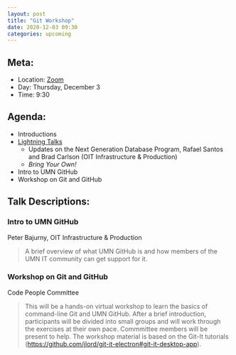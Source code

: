 ```yaml
---
layout: post
title: "Git Workshop"
date: 2020-12-03 09:30
categories: upcoming
---
```


## Meta:

- Location: [Zoom](https://z.umn.edu/cpmstream)
- Day: Thursday, December 3
- Time: 9:30

## Agenda:

- Introductions
- [Lightning Talks](https://code-people.umn.edu/speaker_info/)
  - Updates on the Next Generation Database Program, Rafael Santos and Brad Carlson (OIT Infrastructure & Production)
  - _Bring Your Own!_
- Intro to UMN GitHub  
- Workshop on Git and GitHub


## Talk Descriptions:

### Intro to UMN GitHub
Peter Bajurny, OIT Infrastructure & Production

>A brief overview of what UMN GitHub is and how members of the UMN IT community can get support for it.

### Workshop on Git and GitHub
Code People Committee

>This will be a hands-on virtual workshop to learn the basics of command-line Git and UMN GitHub. After a brief introduction, participants will be divided into small groups and will work through the exercises at their own pace. Commmittee members will be present to help. The workshop material is based on the Git-It tutorials (https://github.com/jlord/git-it-electron#git-it-desktop-app).
